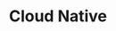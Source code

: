 ---
layout: default
title: Cloud Native
nav_order: 3
has_children: true
has_toc: true
permalink: /cloud-native/
---